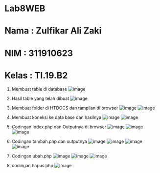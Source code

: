 # Lab8WEB
# Nama  : Zulfikar Ali Zaki
# NIM   : 311910623
# Kelas : TI.19.B2

1. Membuat table di database
![image](https://user-images.githubusercontent.com/81583805/121052912-062d4380-c7e5-11eb-8edb-e8d2ccbb34b7.png)

2. Hasil table yang telah dibuat
![image](https://user-images.githubusercontent.com/81583805/121057399-6de58d80-c7e9-11eb-9722-c23e1e10768e.png)

3. Membuat folder di HTDOCS dan tampilan di browser
![image](https://user-images.githubusercontent.com/81583805/121057662-b2712900-c7e9-11eb-942a-29f07e1b852d.png)
![image](https://user-images.githubusercontent.com/81583805/121057705-c2890880-c7e9-11eb-9ee1-d5907194a84b.png)

4. Membuat koneksi ke data base dan hasilnya
![image](https://user-images.githubusercontent.com/81583805/121058487-9326cb80-c7ea-11eb-9ab6-dd2e161eb242.png)
![image](https://user-images.githubusercontent.com/81583805/121058521-9de16080-c7ea-11eb-85bb-4418e64588a1.png)

5. Codingan Index.php dan Outputnya di browser
![image](https://user-images.githubusercontent.com/81583805/121060676-2b25b480-c7ed-11eb-9b14-e8621b55e34b.png)
![image](https://user-images.githubusercontent.com/81583805/121060727-3aa4fd80-c7ed-11eb-9021-f95f483f472d.png)
![image](https://user-images.githubusercontent.com/81583805/121060778-48f31980-c7ed-11eb-923f-7c337bc15d43.png)

6. Codingan tambah.php dan outputnya
![image](https://user-images.githubusercontent.com/81583805/121061764-77252900-c7ee-11eb-9d1d-3155796a9f32.png)
![image](https://user-images.githubusercontent.com/81583805/121061805-83a98180-c7ee-11eb-99cf-e6c5b2d96136.png)
![image](https://user-images.githubusercontent.com/81583805/121061846-92903400-c7ee-11eb-85b0-2ec32cb0ee59.png)
![image](https://user-images.githubusercontent.com/81583805/121061894-a50a6d80-c7ee-11eb-81c7-bf3a53c7fa16.png)

7. Codingan ubah.php 
![image](https://user-images.githubusercontent.com/81583805/121063000-f9621d00-c7ef-11eb-8a0b-fa838aedb925.png)
![image](https://user-images.githubusercontent.com/81583805/121063135-21518080-c7f0-11eb-878b-f02ca9abba5b.png)
![image](https://user-images.githubusercontent.com/81583805/121063196-33332380-c7f0-11eb-9ccb-da392c8e497b.png)

8. codingan hapus.php
![image](https://user-images.githubusercontent.com/81583805/121063447-81482700-c7f0-11eb-9f86-9721a5101ad8.png)

